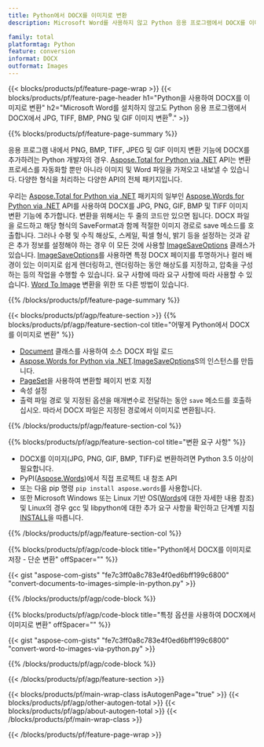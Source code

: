 ```yaml
---
title: Python에서 DOCX를 이미지로 변환
description: Microsoft Word를 사용하지 않고 Python 응용 프로그램에서 DOCX를 이미지 TIFF BMP PNG JPEG GIF SVG 변환 

family: total
platformtag: Python
feature: conversion
informat: DOCX
outformat: Images
---
```

{{< blocks/products/pf/feature-page-wrap >}}
{{< blocks/products/pf/feature-page-header h1="Python을 사용하여 DOCX를 이미지로 변환" h2="Microsoft Word를 설치하지 않고도 Python 응용 프로그램에서 DOCX에서 JPG, TIFF, BMP, PNG 및 GIF 이미지 변환<sup>&reg;</sup>." >}}

{{% blocks/products/pf/feature-page-summary %}}

응용 프로그램 내에서 PNG, BMP, TIFF, JPEG 및 GIF 이미지 변환 기능에 DOCX를 추가하려는 Python 개발자의 경우. [Aspose.Total for Python via .NET](https://products.aspose.com/total/python-net/) API는 변환 프로세스를 자동화할 뿐만 아니라 이미지 및 Word 파일을 가져오고 내보낼 수 있습니다. 다양한 형식을 처리하는 다양한 API의 전체 패키지입니다. 

우리는 [Aspose.Total for Python via .NET](https://products.aspose.com/total/python-net/) 패키지의 일부인 [Aspose.Words for Python via .NET](https://products.aspose.com/words/python-net/) API를 사용하여 DOCX를 JPG, PNG, GIF, BMP 및 TIFF 이미지 변환 기능에 추가합니다. 변환을 위해서는 두 줄의 코드만 있으면 됩니다. DOCX 파일을 로드하고 해당 형식의 SaveFormat과 함께 적절한 이미지 경로로 save 메소드를 호출합니다. 그러나 수평 및 수직 해상도, 스케일, 픽셀 형식, 밝기 등을 설정하는 것과 같은 추가 정보를 설정해야 하는 경우 이 모든 것에 사용할 [ImageSaveOptions](https://reference.aspose.com/words/python-net/aspose.words.saving/imagesaveoptions/) 클래스가 있습니다. [ImageSaveOptions](https://reference.aspose.com/words/python-net/aspose.words.saving/imagesaveoptions/)를 사용하면 특정 DOCX 페이지를 투명하거나 컬러 배경이 있는 이미지로 쉽게 렌더링하고, 렌더링하는 동안 해상도를 지정하고, 압축을 구성하는 등의 작업을 수행할 수 있습니다. 요구 사항에 따라 요구 사항에 따라 사용할 수 있습니다. [Word To Image](https://products.aspose.com/words/python-net/conversion/word-to-image/) 변환을 위한 또 다른 방법이 있습니다.

{{% /blocks/products/pf/feature-page-summary %}}

{{< blocks/products/pf/agp/feature-section >}}
{{% blocks/products/pf/agp/feature-section-col title="어떻게 Python에서 DOCX를 이미지로 변환" %}}
- [Document](https://reference.aspose.com/words/python-net/aspose.words/document/) 클래스를 사용하여 소스 DOCX 파일 로드
- [Aspose.Words for Python via .NET](https://products.aspose.com/words/python-net/).[ImageSaveOptions](https://reference.aspose.com/words/python-net/aspose.words.saving/imagesaveoptions/)S의 인스턴스를 만듭니다.
- [PageSet](https://reference.aspose.com/words/python-net/aspose.words.saving/pageset/)을 사용하여 변환할 페이지 번호 지정
- 속성 설정
- 출력 파일 경로 및 지정된 옵션을 매개변수로 전달하는 동안 `save` 메소드를 호출하십시오. 따라서 DOCX 파일은 지정된 경로에서 이미지로 변환됩니다.

{{% /blocks/products/pf/agp/feature-section-col %}}

{{% blocks/products/pf/agp/feature-section-col title="변환 요구 사항" %}}

- DOCX를 이미지(JPG, PNG, GIF, BMP, TIFF)로 변환하려면 Python 3.5 이상이 필요합니다.
- PyPI([Aspose.Words](https://pypi.org/project/aspose-words/))에서 직접 프로젝트 내 참조 API
- 또는 다음 pip 명령 ```pip install aspose.words```를 사용합니다.
- 또한 Microsoft Windows 또는 Linux 기반 OS([Words](https://docs.aspose.com/words/python-net/system-requirements/)에 대한 자세한 내용 참조) 및 Linux의 경우 gcc 및 libpython에 대한 추가 요구 사항을 확인하고 단계별 지침 [INSTALL](https://docs.aspose.com/words/python-net/installation/)을 따릅니다.
 

{{% /blocks/products/pf/agp/feature-section-col %}}

{{% blocks/products/pf/agp/code-block title="Python에서 DOCX를 이미지로 저장 - 단순 변환" offSpacer="" %}}

{{< gist "aspose-com-gists" "fe7c3ff0a8c783e4f0ed6bff199c6800" "convert-documents-to-images-simple-in-python.py" >}}

{{% /blocks/products/pf/agp/code-block %}}

{{% blocks/products/pf/agp/code-block title="특정 옵션을 사용하여 DOCX에서 이미지로 변환" offSpacer="" %}}

{{< gist "aspose-com-gists" "fe7c3ff0a8c783e4f0ed6bff199c6800" "convert-word-to-images-via-python.py" >}}

{{% /blocks/products/pf/agp/code-block %}}

{{< /blocks/products/pf/agp/feature-section >}}

{{< blocks/products/pf/main-wrap-class isAutogenPage="true" >}}
{{< blocks/products/pf/agp/other-autogen-total >}}
{{< blocks/products/pf/agp/about-autogen-total >}}
{{< /blocks/products/pf/main-wrap-class >}}

{{< /blocks/products/pf/feature-page-wrap >}}